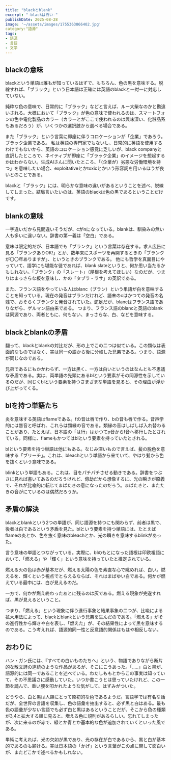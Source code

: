 ```yaml
---
title: "blackとblank" 
excerpt: "-blackは白い-"
publishDate: 2025-08-28
image: '~/assets/images/1755363866402.jpg'
category:"語源"
tags:
- 語源
- 言語
- 文学
---
```


## blackの意味

blackという単語は誰もが知っているはずで、もちろん、色の黒を意味する。脱線すれば、「ブラック」という日本語は正確には英語のblackと一対一に対応していない。

純粋な色の意味で、日常的に「ブラック」などと言えば、ルー大柴なのかと勘違いされる。大概において「ブラック」が色の意味で使われるのは、スマートフォンの色や電化製品のカラー（カラーとがここで使われるのは興味深い、化粧品系もあるだろう）が、いくつかの選択肢から選べる場合である。

また「ブラック」という言葉に即座に伴うコロケーションが「企業」であろう。
ブラック企業である。
私は英語の専門家でもないし、日常的に英語を使用するわけでもないから、英語のコロケーション感覚に乏しいが、black companyと直訳したところで、ネイティブが即座に「ブラック企業」のイメージを想起するかはわからない。生成AIさんに聞いたところ、「（企業が）劣悪な労働環境を持つ」を意味したい場合、exploitativeとかtoxicとかいう形容詞を用いるほうが良いとのことである。

blackと「ブラック」には、明らかな意味の違いがあるということを述べ、脱線してしまった。結局言いたいのは、英語のblackは色の黒であるということだけです。

## blankの意味

一字違いだから見間違いそうだが、cがnになっている。blankは、馴染みの無い人も多いに違いない。辞書の第一義は「空白」である。

意味は限定的だが、日本語でも「ブランク」という言葉は存在する。求人広告に見る「ブランクありOK!」とか、数年来にスポーツを再開するときの「ブランクが〇〇年ありますが」、というときのブランクである。
他にも哲学を真面目にやっていて、語学にも堪能な徒であれば、blank slateというと、何か思い当たるかもしれない。「ブランク」の「スレート」（屋根を考えてほしい）なのだが、つまりはまっさらな板を意味し、かの「タブラ・ラサ」の英訳である。

また、フランス語をやっている人はblanc（ブラン）という単語が白を意味することを知っている。現在の発音はブランだけれど、語末のcはかつての発音の名残で、おそらくブランクと発音されていた。蛇足だが、blancはフランス語でありながら、ゲルマン語由来である。
つまり、フランス語のblancと英語のblankは同源であり、両者ともに、何もない、まっさらな、白、などを意味する。

## blackとblankの矛盾

翻って、blackとblankの対比だが、形の上でこの二つは似ている。この類似は表面的なものではなく、実は同一の語から後に分岐した兄弟である。つまり、語源が同じなのである。

兄弟であるにもかかわらず、一方は黒く、一方は白いというのはなんとも不思議な矛盾である。実は、両単語の先頭にあるblという要素がその同源性を示しているのだが、同じくblという要素を持つさまざまな単語を見ると、その理由が浮かび上がってくる。

## blを持つ単語たち

炎を意味する英語はflameである。fの音は唇で作り、bの音も唇で作る。音声学的には唇音と呼ばれ、これらは類縁の音である。類縁の音はしばしば入れ替わることがあり、たとえば、日本語の「は行」はかつてp音からf音へ移行したとされている。同様に、flameもかつてはblという要素を持っていたとされる。

blという要素を持つ単語は他にもある。なじみ深いもので言えば、髪の脱色を意味する「ブリーチ」。これは、bleachという単語から来ていて、やはり髪から色を抜くという意味である。

blinkという単語もある。これは、目をパチパチさせる動きである。辞書をつぶさに見れば書いてあるのだろうけれど、億劫だから想像するに、光の瞬きが原義で、それが比喩的に転じてまばたきの意になったのだろう。まばたきと、またたきの音がにているのは偶然だろうか。

## 矛盾の解決

blackとblankという2つの単語が、同じ語源を持つにも関わらず、前者は黒で、後者は白であるという矛盾を見た。blという要素を持つ単語には、たとえばflameの炎とか、色を抜く意味のbleachとか、光の瞬きを意味するblinkがあった。

言う意味の単語とつながっている。実際に、blのもとになった語根は印欧祖語において、「燃える」や「輝く」という意味を持っていたと推定されている。

燃える火の色は赤が基本だが、燃える太陽の色を素直な心で眺めれば、白い。燃えるを、輝くという視点でとらえるならば、それはまばゆい白である。何かが燃えている最中には、白が見えるのだ。

一方で、何かが燃え終わったあとに残るのは灰である。燃える現象が完遂すれば、黒が見えるということ。

つまり、「燃える」という現象に伴う進行事象と結果事象の二つが、比喩による拡大用法によって、blackとblankという兄弟を生んだのである。「燃える」がその進行性から輝きや白を表し、「燃えた」が、その結果性によって黒を意味するのである。こう考えれば、語源的同一性と反意語的関係はもはや相反しない。

## おわりに

ハン・ガン氏には、『すべての白いものたちへ』という、物語でありながら断片的な散文詩の連続のような作品があるが、そこにこうあった。「.....」白と黒が、語源的には同一であることを述べている。わたしももとからこの事実は知っていて、その不思議さに感動していた。いつか書こうとは思っていたけれど、この一節を読んで、重い腰を叩かれたような気がして、はずみがついた。

どうやら、白と黒は人類にとって原初的な色であるようだ。言語学では有名な話だが、全世界の言語を収集し、色の語彙を抽出すると、必ず黒と白はある。最も色の語彙が少ない言語でも必ず白と黒はあるということだが、そこから色の種類が3,4と拡大する順に見ると、増える色に規則があるらしい。忘れてしまったが、次に来るのが赤で、緑とか青とか基本的な色が追加されていくといった風である。

単純に考えれば、光の欠如が黒であり、光の存在が白であるから、黒と白が基本的であるのも頷ける。実は日本語の「かげ」という言葉がこの点に関して面白いが、またどこかで述べるかもしれない。

